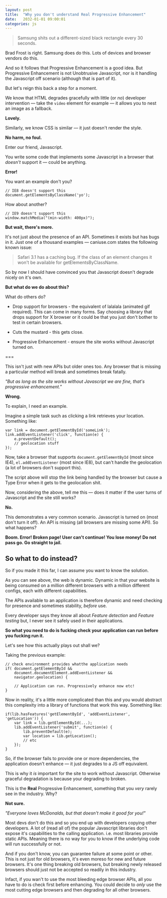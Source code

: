 ```yaml
---
layout: post
title:  "Why you don't understand Real Progressive Enhancement"
date:   2032-01-01 09:00:01
categories: js
---
```


> Samsung shits out a different-sized black rectangle every 30 seconds.

Brad Frost is right. Samsung does do this. Lots of devices and browser vendors do this.

And so it follows that Progressive Enhancement is a good idea. But Progressive Enhancement is not Unobtrusive Javascript, nor is it handling the Javascript off scenario (although that is part of it).

But let's reign this back a step for a moment.

We know that HTML degrades gracefully with little (or *no*) developer intervention &mdash; take the `video` element for example &mdash; it allows you to nest an image as a fallback.

**Lovely.**

Similarly, we know CSS is similar &mdash; it just doesn't render the style.

**No harm, no foul.**

Enter our friend, Javascript.

You write some code that implements some Javascript in a browser that *doesn't* support it &mdash; could be anything.

**Error!**

You want an example don't you?

	// IE8 doesn't support this
	document.getElementsByClassName('yo');

How about another?

	// IE9 doesn't support this
	window.matchMedia("(min-width: 400px)");

**But wait, there's more.**

It's not just about the presence of an API. Sometimes it exists but has bugs in it. Just one of a thousand examples &mdash; caniuse.com states the following known issue:

> Safari 3.1 has a caching bug. If the class of an element changes it won't be available for getElementsByClassName.

So by now I should have convinced you that Javascript doesn't degrade nicely on it's own.

**But what do we do about this?**

What do others do?

* Drop support for browsers - the equivalent of lalalala (animated gif required). This can come in many forms. Say choosing a library that drops support for X browser or it could be that you just don't bother to test in certain browsers.

* Cuts the mustard - this gets close.

* Progressive Enhancement - ensure the site works without Javascript turned on.


===

This isn't just with new APIs but older ones too. Any browser that is missing a particular method will break and sometimes break fatally.

*"But as long as the site works without Javascript we are fine, that's progressive enhancement."*

**Wrong.**

To explain, I need an example.

Imagine a simple task such as clicking a link retrieves your location. Something like:

	var link = document.getElementById('someLink');
	link.addEventListener('click', function(e) {
		e.preventDefault();
		// geolocation stuff
	});

Now, take a browser that supports `document.getElementById` (most since IE4), `el.addEventListener` (most since IE8), but can't handle the geolocation (a lot of browsers don't support this).

The script above will stop the link being handled by the browser but cause a Type Error when it gets to the geolocation shit.

Now, considering the above, tell me this &mdash; does it matter if the user turns of Javascript and the site still works?

**No.**



This demonstrates a very common scenario. Javascript is turned on (most don't turn it off). An API is missing (all browsers are missing some API). So what happens?

**Boom. Error! Broken page! User can't continue! You lose money! Do not pass go. Go straight to jail.**

## So what to do instead?

So if you made it this far, I can assume you want to know the solution.

As you can see above, the web is dynamic. Dynamic in that your website is being consumed on a million different browsers with a million different configs, each with different capabilities.

The APIs available to an application is therefore dynamic and need checking for presence and sometimes stability, *before* use.

Every developer says they know all about *Feature detection* and *Feature testing* but, I never see it safely used in their applications.

**So what you need to do is fucking check your application can run before you fucking run it.**

Let's see how this actually plays out shall we?

Taking the previous example:

	// check environment provides whatthe application needs
	if(	document.getElementById &&
		document.documentElement.addEventListener &&
		navigator.geolocation) {

		// Application can run. Progressively enhance now etc!
	}

Now in reality, it's a little more complicated than this and you would abstract this complexity into a library of functions that work this way. Something like:

	if(lib.hasFeatures('getElementById', 'addEventListener', 'getLocation')) {
		var link = lib.getElementById(...);
		lib.addEventListener('submit', function(e) {
			lib.preventDefault(e);
			var location = lib.getLocation();
			// etc
		});
	}

So, if the browser fails to provide one or more dependencies, the application doesn't enhance &mdash; it just degrades to a JS off equivalent.

This is why it *is* important for the site to work without Javascript. Otherwise graceful degradation is because your degrading to broken.

This is the **Real** Progressive Enhancement, something that you *very* rarely see in the industry. Why?

**Not sure.**

*"Everyone loves McDonalds, but that doesn't make it good for you!"*

Most devs don't do this and so you end up with developers copying other developers. A lot of (read all of) the popular Javascript libraries don't expose it's capabilities to the calling application. i.e. most libraries provide static APIs. Meaning there is no way for you to know if the underlying code will run successfully or not.

And if you don't know, you can guarantee failure at some point or other. This is not just for old browsers, it's even moreso for new and future browsers. It's one thing breaking old browsers, but breaking newly released browsers should just not be accepted so readily in this industry.

Infact, if you wan't to use the most bleeding edge browser APIs, all you have to do is check first before enhancing. You could decide to *only* use the most cutting edge browsers and then degrading for all other browsers.

<!--

*The problem of the web is actually the beauty of the web. Anyone with a browser and Internet connection can access your website.*

* Devs are fucking it all up by using static APIs

* Possible title: Progressive Enhancement the missing piece

* no op isn't good enough, its a black hole.

* You might want to do a catch all cuts the mustard test - no problem, just abstract a one off list into one function and call that

	function canRun() {
		return lib.hasFeatures('a', 'b', 'c', ...);
	}

	if(canRun()) {
		application.start();
	}

* This might mean because they handed off responsibility to a 3rd party library, a library that doesn't give you this capability.


* Cuts the Mustard
-->

